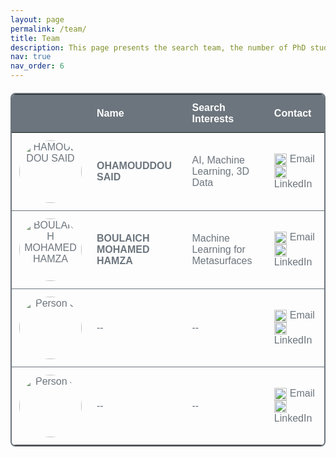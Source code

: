 ```yaml
---
layout: page
permalink: /team/
title: Team
description: This page presents the search team, the number of PhD students, and professionals.
nav: true
nav_order: 6
---
```


<table style="border-collapse: collapse; width: 100%; margin: 20px 0; font-family: Arial, sans-serif; font-size: 16px; color: #6c757d; background-color: transparent; border: 2px solid #6c757d; border-radius: 8px; overflow: hidden;">
  <thead style="background-color: #6c757d; color: #fff; border-top-left-radius: 8px; border-top-right-radius: 8px;">
    <tr>
      <th style="padding: 12px; text-align: left;"></th>
      <th style="padding: 12px; text-align: left;">Name</th>
      <th style="padding: 12px; text-align: left;">Search Interests</th>
      <th style="padding: 12px; text-align: left;">Contact</th>
    </tr>
  </thead>
  <tbody>
    <tr style="border-bottom: 1px solid #6c757d;">
      <td style="padding: 12px; text-align: center;"><img src="../../assets/img/said.jpg" alt="HAMOUDDOU SAID" width="100" style="border-radius: 50%;"></td>
      <td style="padding: 12px;"><strong>OHAMOUDDOU SAID</strong></td>
      <td style="padding: 12px;">AI, Machine Learning, 3D Data</td>
      <td style="padding: 12px;">
        <a href="mailto:said_ohamouddou1@um5.ac.ma" style="color: #6c757d; text-decoration: none; margin-right: 10px;">
          <img src="https://upload.wikimedia.org/wikipedia/commons/4/4e/Mail_%28iOS%29.svg" alt="Email" width="20" style="vertical-align: middle; margin-right: 5px;">Email
        </a>
        <a href="https://www.linkedin.com/in/said-ohamouddou/" target="_blank" style="color: #6c757d; text-decoration: none;">
          <img src="https://upload.wikimedia.org/wikipedia/commons/c/ca/LinkedIn_logo_initials.png" alt="LinkedIn" width="20" style="vertical-align: middle; margin-right: 5px;">LinkedIn
        </a>
      </td>
    </tr>
    <tr style="border-bottom: 1px solid #6c757d;">
      <td style="padding: 12px; text-align: center;"><img src="../../assets/img/hamza.png" alt="BOULAICH MOHAMED HAMZA" width="100" style="border-radius: 50%;"></td>
      <td style="padding: 12px;"><strong>BOULAICH MOHAMED HAMZA</strong></td>
      <td style="padding: 12px;">Machine Learning for Metasurfaces</td>
      <td style="padding: 12px;">
        <a href="mailto:mohamedhamza_boulaich@um5.ac.ma" style="color: #6c757d; text-decoration: none; margin-right: 10px;">
          <img src="https://upload.wikimedia.org/wikipedia/commons/4/4e/Mail_%28iOS%29.svg" alt="Email" width="20" style="vertical-align: middle; margin-right: 5px;">Email
        </a>
        <a href="https://www.linkedin.com/in/" target="_blank" style="color: #6c757d; text-decoration: none;">
          <img src="https://upload.wikimedia.org/wikipedia/commons/c/ca/LinkedIn_logo_initials.png" alt="LinkedIn" width="20" style="vertical-align: middle; margin-right: 5px;">LinkedIn
        </a>
      </td>
    </tr>
    <tr style="border-bottom: 1px solid #6c757d;">
      <td style="padding: 12px; text-align: center;"><img src="https://via.placeholder.com/100" alt="Person 3" width="100" style="border-radius: 50%;"></td>
      <td style="padding: 12px;">--</td>
      <td style="padding: 12px;">--</td>
      <td style="padding: 12px;">
        <a href="mailto:person3@example.com" style="color: #6c757d; text-decoration: none; margin-right: 10px;">
          <img src="https://upload.wikimedia.org/wikipedia/commons/4/4e/Mail_%28iOS%29.svg" alt="Email" width="20" style="vertical-align: middle; margin-right: 5px;">Email
        </a>
        <a href="https://www.linkedin.com" target="_blank" style="color: #6c757d; text-decoration: none;">
          <img src="https://upload.wikimedia.org/wikipedia/commons/c/ca/LinkedIn_logo_initials.png" alt="LinkedIn" width="20" style="vertical-align: middle; margin-right: 5px;">LinkedIn
        </a>
      </td>
    </tr>
    <tr>
      <td style="padding: 12px; text-align: center;"><img src="https://via.placeholder.com/100" alt="Person 4" width="100" style="border-radius: 50%;"></td>
      <td style="padding: 12px;">--</td>
      <td style="padding: 12px;">--</td>
      <td style="padding: 12px;">
        <a href="mailto:person4@example.com" style="color: #6c757d; text-decoration: none; margin-right: 10px;">
          <img src="https://upload.wikimedia.org/wikipedia/commons/4/4e/Mail_%28iOS%29.svg" alt="Email" width="20" style="vertical-align: middle; margin-right: 5px;">Email
        </a>
        <a href="https://www.linkedin.com" target="_blank" style="color: #6c757d; text-decoration: none;">
          <img src="https://upload.wikimedia.org/wikipedia/commons/c/ca/LinkedIn_logo_initials.png" alt="LinkedIn" width="20" style="vertical-align: middle; margin-right: 5px;">LinkedIn
        </a>
      </td>
    </tr>
  </tbody>
</table>




